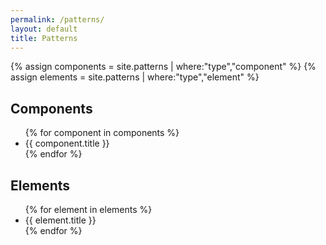 ```yaml
---
permalink: /patterns/
layout: default
title: Patterns
---
```


{% assign components = site.patterns | where:"type","component" %}
{% assign elements = site.patterns | where:"type","element" %}

<h2>Components</h2>
<ul>
{% for component in components %}
	<li>{{ component.title }}</li>
{% endfor %}
</ul>

<h2>Elements</h2>
<ul>
{% for element in elements %}
	<li>{{ element.title }}</li>
{% endfor %}
</ul>